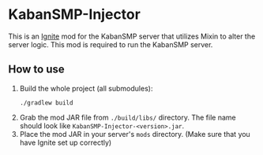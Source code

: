 # KabanSMP-Injector
This is an [Ignite](https://github.com/vectrix-space/ignite) mod for the KabanSMP server that utilizes Mixin to alter the server logic. This mod is required to run the KabanSMP server.

## How to use
1. Build the whole project (all submodules):
    ```shell
    ./gradlew build
    ```
2. Grab the mod JAR file from `./build/libs/` directory. The file name should look like `KabanSMP-Injector-<version>.jar`.
3. Place the mod JAR in your server's `mods` directory. (Make sure that you have Ignite set up correctly)
